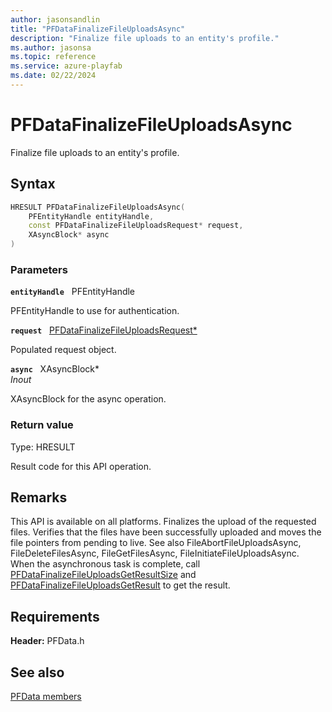 ```yaml
---
author: jasonsandlin
title: "PFDataFinalizeFileUploadsAsync"
description: "Finalize file uploads to an entity's profile."
ms.author: jasonsa
ms.topic: reference
ms.service: azure-playfab
ms.date: 02/22/2024
---
```


# PFDataFinalizeFileUploadsAsync  

Finalize file uploads to an entity's profile.  

## Syntax  
  
```cpp
HRESULT PFDataFinalizeFileUploadsAsync(  
    PFEntityHandle entityHandle,  
    const PFDataFinalizeFileUploadsRequest* request,  
    XAsyncBlock* async  
)  
```  
  
### Parameters  
  
**`entityHandle`** &nbsp; PFEntityHandle  
  
PFEntityHandle to use for authentication.  
  
**`request`** &nbsp; [PFDataFinalizeFileUploadsRequest*](../../pfdatatypes/structs/pfdatafinalizefileuploadsrequest.md)  
  
Populated request object.  
  
**`async`** &nbsp; XAsyncBlock*  
*_Inout_*  
  
XAsyncBlock for the async operation.  
  
  
### Return value
Type: HRESULT
  
Result code for this API operation.
  
## Remarks  
  
This API is available on all platforms. Finalizes the upload of the requested files. Verifies that the files have been successfully uploaded and moves the file pointers from pending to live. See also FileAbortFileUploadsAsync, FileDeleteFilesAsync, FileGetFilesAsync, FileInitiateFileUploadsAsync. When the asynchronous task is complete, call [PFDataFinalizeFileUploadsGetResultSize](pfdatafinalizefileuploadsgetresultsize.md) and [PFDataFinalizeFileUploadsGetResult](pfdatafinalizefileuploadsgetresult.md) to get the result.
  
## Requirements  
  
**Header:** PFData.h
  
## See also  
[PFData members](../pfdata_members.md)  

  
  
